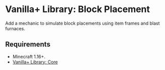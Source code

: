# Vanilla+ Library: Block Placement

Add a mechanic to simulate block placements using item frames and blast furnaces.

## Requirements
- Minecraft 1.16+.
- [Vanilla+ Library: Core](https://github.com/vanilla-plus-library/core)
